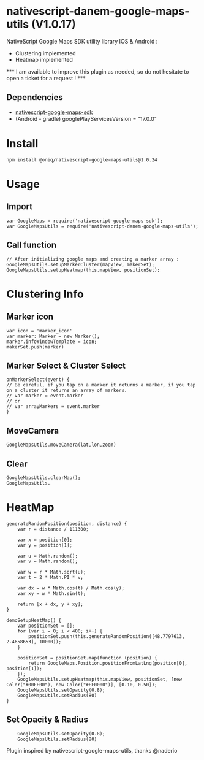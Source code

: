 nativescript-danem-google-maps-utils (V1.0.17)
==================================

NativeScript Google Maps SDK utility library IOS & Android :

* Clustering implemented
* Heatmap implemented 

*** I am available to improve this plugin as needed, so do not hesitate to open a ticket for a request ! ***

## Dependencies

* [nativescript-google-maps-sdk](https://github.com/dapriett/nativescript-google-maps-sdk)
* (Android - gradle) googlePlayServicesVersion = "17.0.0"

# Install

```
npm install @oniq/nativescript-google-maps-utils@1.0.24
```



# Usage

## Import

```
var GoogleMaps = require('nativescript-google-maps-sdk');
var GoogleMapsUtils = require('nativescript-danem-google-maps-utils');
```

## Call function

```
// After initializing google maps and creating a marker array :
GoogleMapsUtils.setupMarkerCluster(mapView, makerSet);
GoogleMapsUtils.setupHeatmap(this.mapView, positionSet);
```

# Clustering Info

## Marker icon

```
var icon = 'marker_icon'
var marker: Marker = new Marker();
marker.infoWindowTemplate = icon;
makerSet.push(marker)
```

## Marker Select & Cluster Select
```
onMarkerSelect(event) {
// Be careful, if you tap on a marker it returns a marker, if you tap on a cluster it returns an array of markers.
// var marker = event.marker
// or
// var arrayMarkers = event.marker
}
```
## MoveCamera

```
GoogleMapsUtils.moveCamera(lat,lon,zoom)
```

## Clear 

```
GoogleMapsUtils.clearMap();
GoogleMapsUtils.
```

# HeatMap

```
generateRandomPosition(position, distance) {
    var r = distance / 111300;

    var x = position[0];
    var y = position[1];

    var u = Math.random();
    var v = Math.random();

    var w = r * Math.sqrt(u);
    var t = 2 * Math.PI * v;

    var dx = w * Math.cos(t) / Math.cos(y);
    var xy = w * Math.sin(t);

    return [x + dx, y + xy];
}

demoSetupHeatMap() {
    var positionSet = [];
    for (var i = 0; i < 400; i++) {
        positionSet.push(this.generateRandomPosition([48.7797613, 2.4658653], 10000));
    }

    positionSet = positionSet.map(function (position) {
        return GoogleMaps.Position.positionFromLatLng(position[0], position[1]);
    });
    GoogleMapsUtils.setupHeatmap(this.mapView, positionSet, [new Color("#00FF00"), new Color("#FF0000")], [0.10, 0.50]);
    GoogleMapsUtils.setOpacity(0.8);
    GoogleMapsUtils.setRadius(80)
}
   ```

## Set Opacity & Radius 

```
    GoogleMapsUtils.setOpacity(0.8);
    GoogleMapsUtils.setRadius(80)
```

Plugin inspired by nativescript-google-maps-utils, thanks @naderio
